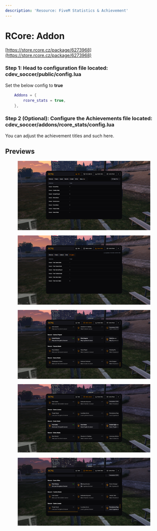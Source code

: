 ```yaml
---
description: 'Resource: FiveM Statistics & Achievement'
---
```


# RCore: Addon

[https://store.rcore.cz/package/6273968](https://store.rcore.cz/package/6273968)

### Step 1: Head to configuration file located: cdev\_soccer/public/config.lua

Set the below config to **true**

```lua
    Addons = {
        rcore_stats = true, 
    },
```

### Step 2 (Optional): Configure the Achievements file located: cdev\_soccer/addons/rcore\_stats/config.lua&#x20;

You can adjust the achievement titles and such here.

## Previews

<div>

<figure><img src="../../.gitbook/assets/image (1).png" alt=""><figcaption></figcaption></figure>

 

<figure><img src="../../.gitbook/assets/image2 (1).png" alt=""><figcaption></figcaption></figure>

</div>

<div>

<figure><img src="../../.gitbook/assets/image3 (1).png" alt=""><figcaption></figcaption></figure>

 

<figure><img src="../../.gitbook/assets/image4 (1).png" alt=""><figcaption></figcaption></figure>

 

<figure><img src="../../.gitbook/assets/image5 (1).png" alt=""><figcaption></figcaption></figure>

</div>
